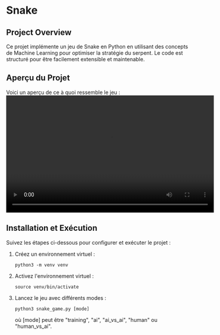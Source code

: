 # Snake

## Project Overview
Ce projet implémente un jeu de Snake en Python en utilisant des concepts de Machine Learning pour optimiser la stratégie du serpent. Le code est structuré pour être facilement extensible et maintenable.

## Aperçu du Projet
Voici un aperçu de ce à quoi ressemble le jeu :
<video width="560" height="315" controls>
  <source src="SNAKE.mp4" type="video/mp4">
  Votre navigateur ne supporte pas la lecture de vidéos.
</video>

## Installation et Exécution
Suivez les étapes ci-dessous pour configurer et exécuter le projet :

1. Créez un environnement virtuel :
   ```
   python3 -m venv venv
   ```
2. Activez l'environnement virtuel :
   ```
   source venv/bin/activate
   ```
3. Lancez le jeu avec différents modes :
   ```
   python3 snake_game.py [mode]
   ```
   où [mode] peut être "training", "ai", "ai_vs_ai", "human" ou "human_vs_ai".
